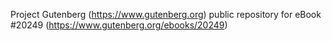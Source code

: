 Project Gutenberg (https://www.gutenberg.org) public repository for eBook #20249 (https://www.gutenberg.org/ebooks/20249)
